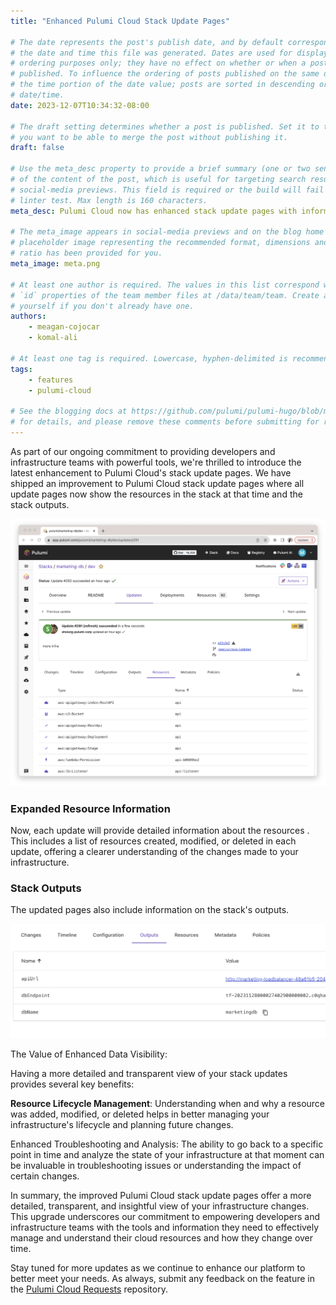 ```yaml
---
title: "Enhanced Pulumi Cloud Stack Update Pages"

# The date represents the post's publish date, and by default corresponds with
# the date and time this file was generated. Dates are used for display and
# ordering purposes only; they have no effect on whether or when a post is
# published. To influence the ordering of posts published on the same date, use
# the time portion of the date value; posts are sorted in descending order by
# date/time.
date: 2023-12-07T10:34:32-08:00

# The draft setting determines whether a post is published. Set it to true if
# you want to be able to merge the post without publishing it.
draft: false

# Use the meta_desc property to provide a brief summary (one or two sentences)
# of the content of the post, which is useful for targeting search results or
# social-media previews. This field is required or the build will fail the
# linter test. Max length is 160 characters.
meta_desc: Pulumi Cloud now has enhanced stack update pages with information on the timeline, outputs, resources and policies for each update.

# The meta_image appears in social-media previews and on the blog home page. A
# placeholder image representing the recommended format, dimensions and aspect
# ratio has been provided for you.
meta_image: meta.png

# At least one author is required. The values in this list correspond with the
# `id` properties of the team member files at /data/team/team. Create a file for
# yourself if you don't already have one.
authors:
    - meagan-cojocar
    - komal-ali

# At least one tag is required. Lowercase, hyphen-delimited is recommended.
tags:
    - features
    - pulumi-cloud

# See the blogging docs at https://github.com/pulumi/pulumi-hugo/blob/master/BLOGGING.md
# for details, and please remove these comments before submitting for review.
---
```


As part of our ongoing commitment to providing developers and infrastructure teams with powerful tools, we're thrilled to introduce the latest enhancement to Pulumi Cloud's stack update pages. We have shipped an improvement to Pulumi Cloud stack update pages where all update pages now show the resources in the stack at that time and the stack outputs.

<!--more-->
![Screenshot of the new experience](update-page.png)

### Expanded Resource Information

Now, each update will provide detailed information about the resources . This includes a list of resources created, modified, or deleted in each update, offering a clearer understanding of the changes made to your infrastructure.

### Stack Outputs

The updated pages also include information on the stack's outputs.

![Screenshot of the new outputs](stack-outputs.png)

The Value of Enhanced Data Visibility:

Having a more detailed and transparent view of your stack updates provides several key benefits:

**Resource Lifecycle Management**: Understanding when and why a resource was added, modified, or deleted helps in better managing your infrastructure's lifecycle and planning future changes.

Enhanced Troubleshooting and Analysis: The ability to go back to a specific point in time and analyze the state of your infrastructure at that moment can be invaluable in troubleshooting issues or understanding the impact of certain changes.

In summary, the improved Pulumi Cloud stack update pages offer a more detailed, transparent, and insightful view of your infrastructure changes. This upgrade underscores our commitment to empowering developers and infrastructure teams with the tools and information they need to effectively manage and understand their cloud resources and how they change over time.

Stay tuned for more updates as we continue to enhance our platform to better meet your needs. As always, submit any feedback on the feature in the [Pulumi Cloud Requests](https://github.com/pulumi/pulumi-cloud-requests/issues/new/choose) repository.
